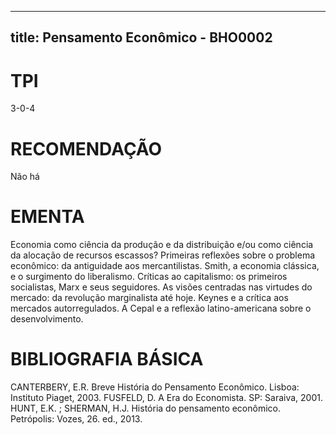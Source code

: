 
---
title: Pensamento Econômico - BHO0002 
---

# TPI

3-0-4

# RECOMENDAÇÃO

Não há

# EMENTA

Economia como ciência da produção e da distribuição e/ou como ciência da alocação de recursos escassos? Primeiras reflexões sobre o problema econômico: da antiguidade aos mercantilistas. Smith, a economia clássica, e o surgimento do liberalismo. Críticas ao capitalismo: os primeiros socialistas, Marx e seus seguidores. As visões centradas nas virtudes do mercado: da revolução marginalista até hoje. Keynes e a crítica aos mercados autorregulados. A Cepal e a reflexão latino-americana sobre o desenvolvimento.

# BIBLIOGRAFIA BÁSICA

CANTERBERY, E.R. Breve História do Pensamento Econômico. Lisboa: Instituto Piaget, 2003. 
FUSFELD, D. A Era do Economista. SP: Saraiva, 2001.
HUNT, E.K. ; SHERMAN, H.J. História do pensamento econômico. Petrópolis: Vozes, 26. ed., 2013.
        